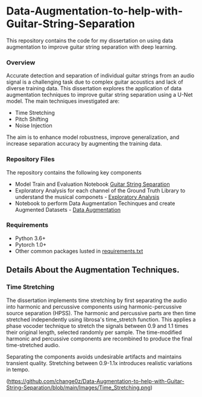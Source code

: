 # Data-Augmentation-to-help-with-Guitar-String-Separation

This repository contains the code for my dissertation on using data augmentation to improve guitar string separation with deep learning.

### Overview

Accurate detection and separation of individual guitar strings from an audio signal is a challenging task due to complex guitar acoustics and lack of diverse training data. This dissertation explores the application of data augmentation techniques to improve guitar string separation using a U-Net model.
The main techniques investigated are:
- Time Stretching
- Pitch Shifting
- Noise Injection

The aim is to enhance model robustness, improve generalization, and increase separation accuracy by augmenting the training data.

### Repository Files
The repository contains the following key components
- Model Train and Evaluation Notebook [Guitar String Separation](https://github.com/change0z/Data-Augmentation-to-help-with-Guitar-String-Separation/blob/main/GSS.ipynb)
- Exploratory Analysis for each channel of the Ground Truth Library to understand the musical componets - [Exploratory Analysis](https://github.com/change0z/Data-Augmentation-to-help-with-Guitar-String-Separation/blob/main/Exploratory_Analysis.ipynb)
- Notebook to perform Data Augmentation Techinques and create Augmented Datasets - [Data Augmentation](https://github.com/change0z/Data-Augmentation-to-help-with-Guitar-String-Separation/blob/main/Data_Augmentation_Dataset_Creation.ipynb)

### Requirements
- Python 3.6+
- Pytorch 1.0+
- Other common packages lusted in [requirements.txt](https://github.com/change0z/Data-Augmentation-to-help-with-Guitar-String-Separation/blob/main/requirements.txt)

## Details About the Augmentation Techniques.

### Time Stretching

The dissertation implements time stretching by first separating the audio into harmonic and percussive components using harmonic-percussive source separation (HPSS). The harmonic and percussive parts are then time stretched independently using librosa's time_stretch function. This applies a phase vocoder technique to stretch the signals between 0.9 and 1.1 times their original length, selected randomly per sample. The time-modified harmonic and percussive components are recombined to produce the final time-stretched audio.

Separating the components avoids undesirable artifacts and maintains transient quality. Stretching between 0.9-1.1x introduces realistic variations in tempo.


(https://github.com/change0z/Data-Augmentation-to-help-with-Guitar-String-Separation/blob/main/Images/Time_Stretching.png)

